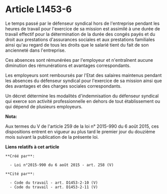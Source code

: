 # Article L1453-6

Le temps passé par le défenseur syndical hors de l'entreprise pendant les heures de travail pour l'exercice de sa mission est
assimilé à une durée de travail effectif pour la détermination de la durée des congés payés et du droit aux prestations
d'assurances sociales et aux prestations familiales ainsi qu'au regard de tous les droits que le salarié tient du fait de son
ancienneté dans l'entreprise. 

Ces absences sont rémunérées par l'employeur et n'entraînent aucune diminution des rémunérations et avantages
correspondants. 

Les employeurs sont remboursés par l'Etat des salaires maintenus pendant les absences du défenseur syndical pour l'exercice
de sa mission ainsi que des avantages et des charges sociales correspondants. 

Un décret détermine les modalités d'indemnisation du défenseur syndical qui exerce son activité professionnelle en dehors de
tout établissement ou qui dépend de plusieurs employeurs.

**Nota:**

Aux termes du V de l'article 259 de la loi n° 2015-990 du 6 août 2015, ces dispositions entrent en vigueur au plus tard le
premier jour du douzième mois suivant la publication de la présente loi.

**Liens relatifs à cet article**

	**Créé par**:

	  - Loi n°2015-990 du 6 août 2015 - art. 258 (V)

	**Cité par**:

	  - Code du travail - art. D1453-2-10 (V)
	  - Code du travail - art. D1453-2-11 (V)
